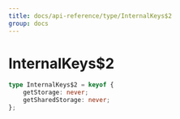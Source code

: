 ```yaml
---
title: docs/api-reference/type/InternalKeys$2
group: docs
---
```


# InternalKeys$2

```ts
type InternalKeys$2 = keyof {
    getStorage: never;
    getSharedStorage: never;
};
```


